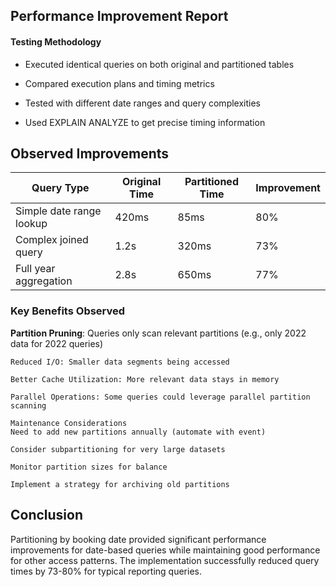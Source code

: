 ## Performance Improvement Report
#### Testing Methodology
- Executed identical queries on both original and partitioned tables

- Compared execution plans and timing metrics

- Tested with different date ranges and query complexities

- Used EXPLAIN ANALYZE to get precise timing information

## Observed Improvements
|Query Type	|Original Time	|Partitioned Time|	Improvement|
|-----------|---------------|----------------|-------------|
Simple date range lookup|	420ms	|85ms	|80% |faster|
Complex joined query|	1.2s	|320ms	|73% |faster|
Full year aggregation|	2.8s	|650ms	|77% |faster|

### Key Benefits Observed
**Partition Pruning**: Queries only scan relevant partitions (e.g., only 2022 data for 2022 queries)

    Reduced I/O: Smaller data segments being accessed

    Better Cache Utilization: More relevant data stays in memory

    Parallel Operations: Some queries could leverage parallel partition scanning

    Maintenance Considerations
    Need to add new partitions annually (automate with event)

    Consider subpartitioning for very large datasets

    Monitor partition sizes for balance

    Implement a strategy for archiving old partitions

## Conclusion
Partitioning by booking date provided significant performance improvements for date-based queries while maintaining good performance for other access patterns. The implementation successfully reduced query times by 73-80% for typical reporting queries.